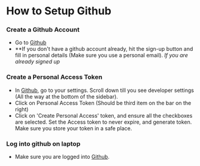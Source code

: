 # How to Setup Github

### Create a Github Account
- Go to [Github](https://www.github.com)
- **If you don't have a github account already, hit the sign-up button and fill in personal details (Make sure you use a personal email). *If you are already signed up*

### Create a Personal Access Token
- In [Github](https://www.github.com), go to your settings. Scroll down till you see developer settings (All the way at the bottom of the sidebar).
- Click on Personal Access Token (Should be third item on the bar on the right)
- Click on 'Create Personal Access' token, and ensure all the checkboxes are selected. Set the Access token to never expire, and generate token. Make sure you store your token in a safe place.

### Log into github on laptop
- Make sure you are logged into [Github](https://www.github.com).